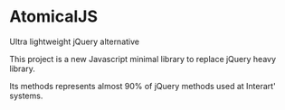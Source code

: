 # AtomicalJS
Ultra lightweight jQuery alternative

This project is a new Javascript minimal library to replace jQuery heavy library.

Its methods represents almost 90% of jQuery methods used at Interart' systems.
